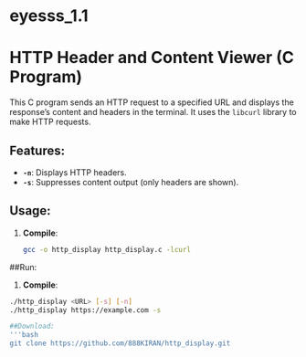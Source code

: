 # eyesss_1.1
# HTTP Header and Content Viewer (C Program)

This C program sends an HTTP request to a specified URL and displays the response’s content and headers in the terminal. It uses the `libcurl` library to make HTTP requests.

## Features:
- **`-n`**: Displays HTTP headers.
- **`-s`**: Suppresses content output (only headers are shown).

## Usage:
1. **Compile**:
   ```bash
   gcc -o http_display http_display.c -lcurl

##Run:
1. **Compile**:
```bash
./http_display <URL> [-s] [-n]
./http_display https://example.com -s

##Download:
'''bash
git clone https://github.com/888KIRAN/http_display.git
